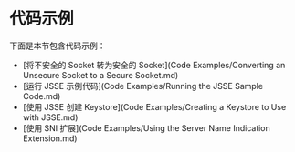 # 代码示例

下面是本节包含代码示例：

* [将不安全的 Socket 转为安全的 Socket](Code Examples/Converting an Unsecure Socket to a Secure Socket.md)
* [运行 JSSE 示例代码](Code Examples/Running the JSSE Sample Code.md)
* [使用 JSSE 创建 Keystore](Code Examples/Creating a Keystore to Use with JSSE.md)
* [使用 SNI 扩展](Code Examples/Using the Server Name Indication Extension.md)